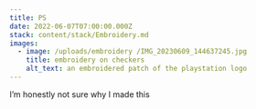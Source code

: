 ```yaml
---
title: PS
date: 2022-06-07T07:00:00.000Z
stack: content/stack/Embroidery.md
images:
  - image: /uploads/embroidery /IMG_20230609_144637245.jpg
    title: embroidery on checkers
    alt_text: an embroidered patch of the playstation logo
---
```


I’m honestly not sure why I made this
